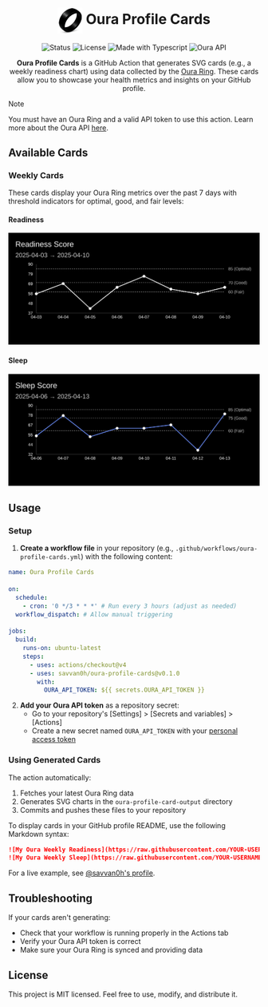 <div align="center">
  <h1>
    <img src="https://raw.githubusercontent.com/savvan0h/oura-profile-cards/main/images/ring.png" width="50" align="absmiddle"/>
    Oura Profile Cards
  </h1>
  <img src="https://img.shields.io/badge/status-active-brightgreen?style=flat-square" alt="Status" />
  <img src="https://img.shields.io/github/license/savvan0h/oura-profile-cards?style=flat-square" alt="License" />
  <img src="https://img.shields.io/badge/made%20with-Typescript-blue?style=flat-square" alt="Made with Typescript" />
  <img src="https://img.shields.io/badge/API-Oura-6A00F4?style=flat-square" alt="Oura API" />
  <p>
    <strong>Oura Profile Cards</strong> is a GitHub Action that generates SVG cards (e.g., a weekly readiness chart) using data collected by the <a href="https://ouraring.com/">Oura Ring</a>. These cards allow you to showcase your health metrics and insights on your GitHub profile.
  </p>
</div>

> [!Note]
> You must have an Oura Ring and a valid API token to use this action. Learn more about the Oura API [here](https://cloud.ouraring.com/docs).

## Available Cards
### Weekly Cards
These cards display your Oura Ring metrics over the past 7 days with threshold indicators for optimal, good, and fair levels:

#### Readiness

![Weekly Readiness Card](images/weekly-readiness-card.svg)

#### Sleep

![Weekly Sleep Card](images/weekly-sleep-card.svg)

## Usage

### Setup

1. **Create a workflow file** in your repository (e.g., `.github/workflows/oura-profile-cards.yml`) with the following content:

```yaml
name: Oura Profile Cards

on:
  schedule:
    - cron: '0 */3 * * *' # Run every 3 hours (adjust as needed)
  workflow_dispatch: # Allow manual triggering

jobs:
  build:
    runs-on: ubuntu-latest
    steps:
      - uses: actions/checkout@v4
      - uses: savvan0h/oura-profile-cards@v0.1.0
        with:
          OURA_API_TOKEN: ${{ secrets.OURA_API_TOKEN }}
```

2. **Add your Oura API token** as a repository secret:
   - Go to your repository's [Settings] > [Secrets and variables] > [Actions]
   - Create a new secret named `OURA_API_TOKEN` with your [personal access token](https://cloud.ouraring.com/personal-access-tokens)

### Using Generated Cards

The action automatically:

1. Fetches your latest Oura Ring data
2. Generates SVG charts in the `oura-profile-card-output` directory
3. Commits and pushes these files to your repository

To display cards in your GitHub profile README, use the following Markdown syntax:

```markdown
![My Oura Weekly Readiness](https://raw.githubusercontent.com/YOUR-USERNAME/YOUR-REPO/main/oura-profile-card-output/weekly-readiness-card.svg)
![My Oura Weekly Sleep](https://raw.githubusercontent.com/YOUR-USERNAME/YOUR-REPO/main/oura-profile-card-output/weekly-sleep-card.svg)
```

For a live example, see [@savvan0h's profile](https://github.com/savvan0h).

## Troubleshooting

If your cards aren't generating:

- Check that your workflow is running properly in the Actions tab
- Verify your Oura API token is correct
- Make sure your Oura Ring is synced and providing data

## License

This project is MIT licensed. Feel free to use, modify, and distribute it.
